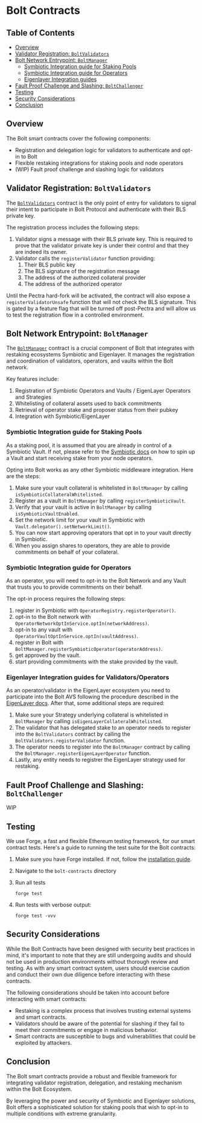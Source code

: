 # Bolt Contracts

## Table of Contents

- [Overview](#overview)
- [Validator Registration: `BoltValidators`](#validator-registration-boltvalidators)
- [Bolt Network Entrypoint: `BoltManager`](#bolt-network-entrypoint-boltmanager)
  - [Symbiotic Integration guide for Staking Pools](#symbiotic-integration-guide-for-staking-pools)
  - [Symbiotic Integration guide for Operators](#symbiotic-integration-guide-for-operators)
  - [Eigenlayer Integration guides](#eigenlayer-integration-guides)
- [Fault Proof Challenge and Slashing: `BoltChallenger`](#fault-proof-challenge-and-slashing-boltchallenger)
- [Testing](#testing)
- [Security Considerations](#security-considerations)
- [Conclusion](#conclusion)

## Overview

The Bolt smart contracts cover the following components:

- Registration and delegation logic for validators to authenticate and opt-in to Bolt
- Flexible restaking integrations for staking pools and node operators
- (WIP) Fault proof challenge and slashing logic for validators

## Validator Registration: `BoltValidators`

The [`BoltValidators`](./src/contracts/BoltValidators.sol) contract is the only point of entry for
validators to signal their intent to participate in Bolt Protocol and authenticate with their BLS private key.

The registration process includes the following steps:

1. Validator signs a message with their BLS private key. This is required to prove that the
   validator private key is under their control and that they are indeed its owner.
2. Validator calls the `registerValidator` function providing:
   1. Their BLS public key
   2. The BLS signature of the registration message
   3. The address of the authorized collateral provider
   4. The address of the authorized operator

Until the Pectra hard-fork will be activated, the contract will also expose a `registerValidatorUnsafe` function
that will not check the BLS signature. This is gated by a feature flag that will be turned off post-Pectra and
will allow us to test the registration flow in a controlled environment.

## Bolt Network Entrypoint: `BoltManager`

The [`BoltManager`](./src/contracts/BoltManager.sol) contract is a crucial component of Bolt that
integrates with restaking ecosystems Symbiotic and Eigenlayer. It manages the registration and
coordination of validators, operators, and vaults within the Bolt network.

Key features include:

1. Registration of Symbiotic Operators and Vaults / EigenLayer Operators and Strategies
2. Whitelisting of collateral assets used to back commitments
3. Retrieval of operator stake and proposer status from their pubkey
4. Integration with Symbiotic/EigenLayer

### Symbiotic Integration guide for Staking Pools

As a staking pool, it is assumed that you are already in control of a Symbiotic Vault.
If not, please refer to the [Symbiotic docs](https://docs.symbiotic.fi/handbooks/Handbook%20for%20Vaults)
on how to spin up a Vault and start receiving stake from your node operators.

Opting into Bolt works as any other Symbiotic middleware integration. Here are the steps:

1. Make sure your vault collateral is whitelisted in `BoltManager` by calling `isSymbioticCollateralWhitelisted`.
2. Register as a vault in `BoltManager` by calling `registerSymbioticVault`.
3. Verify that your vault is active in `BoltManager` by calling `isSymbioticVaultEnabled`.
4. Set the network limit for your vault in Symbiotic with `Vault.delegator().setNetworkLimit()`.
5. You can now start approving operators that opt in to your vault directly in Symbiotic.
6. When you assign shares to operators, they are able to provide commitments on behalf of your collateral.

### Symbiotic Integration guide for Operators

As an operator, you will need to opt-in to the Bolt Network and any Vault that trusts you to provide
commitments on their behalf.

The opt-in process requires the following steps:

1. register in Symbiotic with `OperatorRegistry.registerOperator()`.
2. opt-in to the Bolt network with `OperatorNetworkOptInService.optIn(networkAddress)`.
3. opt-in to any vault with `OperatorVaultOptInService.optIn(vaultAddress)`.
4. register in Bolt with `BoltManager.registerSymbioticOperator(operatorAddress)`.
5. get approved by the vault.
6. start providing commitments with the stake provided by the vault.

### Eigenlayer Integration guides for Validators/Operators

As an operator/validator in the EigenLayer ecosystem you need to participate into the Bolt AVS following
the procedure described in the [EigenLayer docs](https://docs.eigenlayer.xyz/). After that, some additional steps are required:

1. Make sure your Strategy underlying collateral is whitelisted in `BoltManager` by calling `isEigenLayerCollateralWhitelisted`.
2. The validator that has delegated stake to an operator needs to register into the `BoltValidators` contract
   by calling the `BoltValidators.registerValidator` function.
3. The operator needs to register into the `BoltManager` contract by calling the `BoltManager.registerEigenLayerOperator` function.
4. Lastly, any entity needs to registrer the EigenLayer strategy used for restaking.

## Fault Proof Challenge and Slashing: `BoltChallenger`

WIP

## Testing

We use Forge, a fast and flexible Ethereum testing framework, for our smart contract tests.
Here's a guide to running the test suite for the Bolt contracts:

1. Make sure you have Forge installed. If not, follow the [installation guide](https://book.getfoundry.sh/getting-started/installation).

2. Navigate to the `bolt-contracts` directory

3. Run all tests

   ```
   forge test
   ```

4. Run tests with verbose output:

   ```
   forge test -vvv
   ```

## Security Considerations

While the Bolt Contracts have been designed with security best practices in mind, it's important
to note that they are still undergoing audits and should not be used in production environments without
thorough review and testing. As with any smart contract system, users should exercise caution and conduct
their own due diligence before interacting with these contracts.

The following considerations should be taken into account before interacting with smart contracts:

- Restaking is a complex process that involves trusting external systems and smart contracts.
- Validators should be aware of the potential for slashing if they fail to meet their commitments or engage in malicious behavior.
- Smart contracts are susceptible to bugs and vulnerabilities that could be exploited by attackers.

## Conclusion

The Bolt smart contracts provide a robust and flexible framework for integrating validator registration,
delegation, and restaking mechanism within the Bolt Ecosystem.

By leveraging the power and security of Symbiotic and Eigenlayer solutions, Bolt offers a sophisticated
solution for staking pools that wish to opt-in to multiple conditions with extreme granularity.
